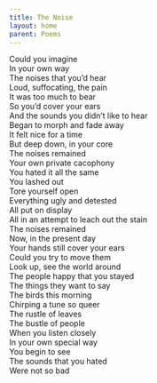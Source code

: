 ```yaml
---
title: The Noise
layout: home
parent: Poems
---
```



Could you imagine  
In your own way  
The noises that you’d hear  
Loud, suffocating, the pain  
It was too much to bear  
So you’d cover your ears  
And the sounds you didn’t like to hear  
Began to morph and fade away  
It felt nice for a time  
But deep down, in your core  
The noises remained  
Your own private cacophony  
You hated it all the same  
You lashed out  
Tore yourself open  
Everything ugly and detested  
All put on display  
All in an attempt to leach out the stain  
The noises remained  
Now, in the present day  
Your hands still cover your ears  
Could you try to move them  
Look up, see the world around  
The people happy that you stayed  
The things they want to say  
The birds this morning  
Chirping a tune so queer  
The rustle of leaves  
The bustle of people  
When you listen closely  
In your own special way  
You begin to see  
The sounds that you hated  
Were not so bad  

